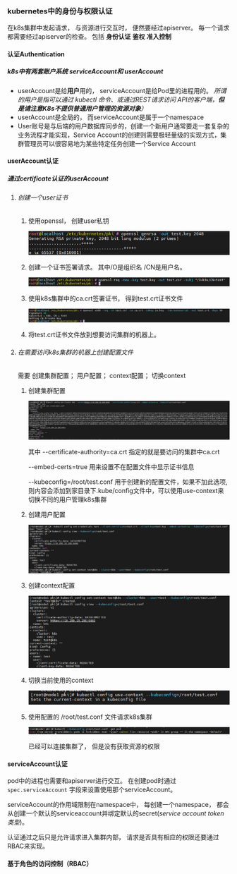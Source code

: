### kubernetes中的身份与权限认证

在k8s集群中发起请求， 与资源进行交互时， 便然要经过apiserver。 每一个请求都需要经过apiserver的检查。 包括 **身份认证**  **鉴权**  **准入控制** 

#### 认证Authentication

##### k8s中有两套账户系统 serviceAccount和 userAccount

- userAccount是给**用户**用的，  serviceAccount是给Pod里的进程用的。 *所谓的用户是指可以通过 kubectl 命令、或通过REST请求访问 API的客户端，**但是请注意K8s不提供普通用户管理的资源对象**）*
- userAccount是全局的， 而serviceAccount是属于一个namespace
- User账号是与后端的用户数据库同步的，创建一个新用户通常要走一套复杂的业务流程才能实现，Service Account的创建则需要极轻量级的实现方式，集群管理员可以很容易地为某些特定任务创建一个Service Account



#### userAccount认证

##### 通过certificate认证的userAccount

1. ###### 创建一个user证书

   1. 使用openssl， 创建user私钥

      ![image-20230413171058168](kubernetes身份认证.assets/image-20230413171058168.png) 

   2. 创建一个证书签署请求。 其中/O是组织名  /CN是用户名。

      ![image-20230413171336740](kubernetes身份认证.assets/image-20230413171336740.png) 

   3. 使用k8s集群中的ca.crt签署证书， 得到test.crt证书文件

      ![image-20230413171536431](kubernetes身份认证.assets/image-20230413171536431.png)

   4. 将test.crt证书文件放到想要访问集群的机器上。

2. ###### 在需要访问k8s集群的机器上创建配置文件

   需要  创建集群配置； 用户配置； context配置；  切换context

   1. 创建集群配置

      ![image-20230413172226256](kubernetes身份认证.assets/image-20230413172226256.png) 

      其中 --certificate-authority=ca.crt 指定的就是要访问的集群中ca.crt

      --embed-certs=true   用来设置不在配置文件中显示证书信息

      --kubeconfig=/root/test.conf    用于创建新的配置文件，如果不加此选项,则内容会添加到家目录下.kube/config文件中，可以使用use-context来切换不同的用户管理k8s集群

   2. 创建用户配置

      ![image-20230413173214019](kubernetes身份认证.assets/image-20230413173214019.png) 

   3. 创建context配置

      ![image-20230413173353573](kubernetes身份认证.assets/image-20230413173353573.png) 

   4. 切换当前使用的context

      ![image-20230413173519189](kubernetes身份认证.assets/image-20230413173519189.png) 

   5. 使用配置的 /root/test.conf 文件请求k8s集群

      ![image-20230413173657342](kubernetes身份认证.assets/image-20230413173657342.png) 

      已经可以连接集群了， 但是没有获取资源的权限

#### serviceAccount认证

pod中的进程也需要和apiserver进行交互。 在创建pod时通过 `spec.serviceAccount` 字段来设置使用那个serviceAccount。

serviceAccount的作用域限制在namespace中， 每创建一个namespace， 都会从创建一个默认的serviceaccount并绑定默认的secret(*service account token类型*)。

认证通过之后只是允许请求进入集群内部， 请求是否具有相应的权限还要通过 RBAC来实现。

#### 基于角色的访问控制（RBAC）

